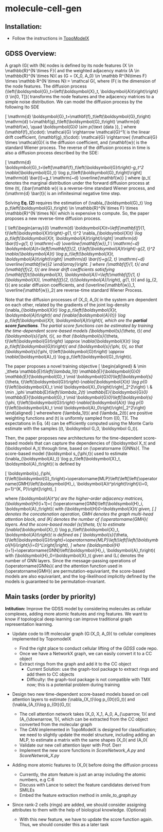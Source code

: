 # molecule-cell-gen

## Installation:
- Follow the instructions in [TopoModelX](https://github.com/pyt-team/TopoModelX/tree/main)

## GDSS Overview:
A graph \(G\( with \(N\( nodes is defined by its node features \(X \in \mathbb{R}^{N \times F}\( and the weighted adjacency matrix \(A \in \mathbb{R}^{N \times N}\( as \(G = (X_0, A_0) \in \mathbb R^{N\times F} \times \mathbb R^{N \times N}:= \mathcal G\(, where \(F\( is the dimension of the node features. The diffusion process \(\left\{\boldsymbol{G}_t=\left(\boldsymbol{X}_t, \boldsymbol{A}_t\right)\right\}_{t \in[0, T]}\( transforms the node features and the adjacency matrices to a simple noise distribution. We can model the diffusion process by the following Ito SDE

\[
\mathrm{d} \boldsymbol{G}_t=\mathbf{f}_t\left(\boldsymbol{G}_t\right) \mathrm{d} t+\mathbf{g}_t\left(\boldsymbol{G}_t\right) \mathrm{d} \mathbf{w}, \quad \boldsymbol{G}_0 \sim p_{\text {data }},
\]
where \(\mathbf{f}_t(\cdot): \mathcal{G} \rightarrow \mathcal{G}^1\( is the linear drift coefficient, \(\mathbf{g}_t(\cdot): \mathcal{G} \rightarrow\( \(\mathcal{G} \times \mathcal{G}\( is the diffusion coefficient, and \(\mathbf{w}\( is the standard Wiener process. The reverse of the diffusion process in time is also a diffusion process described by the SDE:

\[
\mathrm{d} \boldsymbol{G}_t=\left[\mathbf{f}_t\left(\boldsymbol{G}_t\right)-g_t^2 \nabla_{\boldsymbol{G}_t} \log p_t\left(\boldsymbol{G}_t\right)\right] \mathrm{d} \bar{t}+g_t \mathrm{~d} \overline{\mathbf{w}}
\]
where \(p_t\( denotes the marginal  distribution under the forward diffusion process at time \(t\(, \(\bar{\mathbb w}\( is a reverse-time standard Wiener process, and \(\mathrm{d} \bar{t}\( is an infinitesimal negative time step. 

Solving __Eq. (2)__ requires the estimation of \(\nabla_{\boldsymbol{G}_t} \log p_t\left(\boldsymbol{G}_t\right) \in \mathbb{R}^{N \times F} \times \mathbb{R}^{N \times N}\( which is expensive to compute. So, the paper proposes a new reverse-time diffusion process.

\[
\left\{\begin{array}{l}
\mathrm{d} \boldsymbol{X}_t=\left[\mathbf{f}_{1, t}\left(\boldsymbol{X}_t\right)-g_{1, t}^2 \nabla_{\boldsymbol{X}_t} \log p_t\left(\boldsymbol{X}_t, \boldsymbol{A}_t\right)\right] \mathrm{d} \bar{t}+g_{1, t} \mathrm{~d} \overline{\mathbf{w}}_1 \\
\mathrm{~d} \boldsymbol{A}_t=\left[\mathbf{f}_{2, t}\left(\boldsymbol{A}_t\right)-g_{2, t}^2 \nabla_{\boldsymbol{A}_t} \log p_t\left(\boldsymbol{X}_t, \boldsymbol{A}_t\right)\right] \mathrm{d} \bar{t}+g_{2, t} \mathrm{~d} \overline{\mathbf{w}}_2
\end{array}\right.
\]
where \(\mathbf{f}_{1, t}\( and \(\mathbf{f}_{2, t}\( are linear drift coefficients satisfying \(\mathbf{f}_t(\boldsymbol{X}, \boldsymbol{A})=\left(\mathbf{f}_{1, t}(\boldsymbol{X}), \mathbf{f}_{2, t}(\boldsymbol{A})\right), g_{1, t}\( and \(g_{2, t}\( are scalar diffusion coefficients, and \(\overline{\mathbf{w}}_1, \overline{\mathbf{w}}_2\( are reverse-time standard Wiener Process. 

Note that the diffusion processes of \(X_0, A_0\( in the system are dependent on each other, related by the gradients of the joint log-density \(\nabla_{\boldsymbol{X}_t} \log p_t\left(\boldsymbol{X}_t, \boldsymbol{A}_t\right)\( and \(\nabla_{\boldsymbol{A}_{t}} \log p_t\left(\boldsymbol{X}_t, \boldsymbol{A}_t\right)\(, which are the __partial score functions__. The partial score functions can be estimated by training the time-dependent score-based models \(\boldsymbol{s}_{\theta, t}\( and \(\boldsymbol{s}_{\phi, t}\(, so that \(\boldsymbol{s}_{\theta, t}\left(\boldsymbol{G}_t\right) \approx \nabla_{\boldsymbol{X}_t} \log p_t\left(\boldsymbol{G}_t\right)\( and \(\boldsymbol{s}_{\phi, t}\(, so that \(\boldsymbol{s}_{\phi, t}\left(\boldsymbol{G}_t\right) \approx \nabla_{\boldsymbol{A}_t} \log p_t\left(\boldsymbol{G}_t\right)\(.

The paper proposes a novel training objective 
\[
\begin{aligned}
& \min _\theta \mathbb{E}_t\left\{\lambda_1(t) \mathbb{E}_{\boldsymbol{G}_0} \mathbb{E}_{\boldsymbol{G}_t \mid \boldsymbol{G}_0}\left\|\boldsymbol{s}_{\theta, t}\left(\boldsymbol{G}_t\right)-\nabla_{\boldsymbol{X}_t} \log p_{0 t}\left(\boldsymbol{X}_t \mid \boldsymbol{X}_0\right)\right\|_2^2\right\} \\
& \min _\phi \mathbb{E}_t\left\{\lambda_2(t) \mathbb{E}_{\boldsymbol{G}_0} \mathbb{E}_{\boldsymbol{G}_t \mid \boldsymbol{G}_0}\left\|\boldsymbol{s}_{\phi, t}\left(\boldsymbol{G}_t\right)-\nabla_{\boldsymbol{A}_t} \log p_{0 t}\left(\boldsymbol{A}_t \mid \boldsymbol{A}_0\right)\right\|_2^2\right\}
\end{aligned}
\]
wherewhere \(\lambda_1(t)\( and \(\lambda_2(t)\( are positive weighting functions and \(t\( is uniformly sampled from \([0, T]\(.  The expectations in Eq. (4) can be efficiently computed using the Monte Carlo estimate with the samples \((t, \boldsymbol G_0, \boldsymbol G_t)\(. 

Then, the paper proposes new architectures for the time-dependent score-based models that can capture the dependencies of \(\boldsymbol X_t\( and \(\boldsymbol A_t\( through time, based on \(\operatorname {GNNs}\(. The score-based model \(\boldsymbol s_{\phi,t}\( used to estimate \(\nabla_{\boldsymbol{A}_t} \log p_t\left(\boldsymbol{X}_t, \boldsymbol{A}_t\right)\( is defined by 

\[
\boldsymbol{s}_{\phi, t}\left(\boldsymbol{G}_t\right)=\operatorname{MLP}\left(\left[\left\{\operatorname{GMH}\left(\boldsymbol{H}_i, \boldsymbol{A}_t^p\right)\right\}_{i=0, p=1}^{K, P}\right]\right),
\]

where \(\boldsymbol{A}_t^p\( are the higher-order adjacency matrices, \(\boldsymbol{H}_{i+1}=\( \(\operatorname{GNN}\left(\boldsymbol{H}_i, \boldsymbol{A}_t\right)\( with \(\boldsymbol{H}_0=\boldsymbol{X}_t\( given, [.] denotes the concatenation operation, GMH denotes the graph multi-head attention block, and \(K\( denotes the number of \(\operatorname{GMH}\( layers. And the score-based model \(s_{\theta, t}\( to estimate \(\nabla_{\boldsymbol{X}_t} \log p_t\left(\boldsymbol{X}_t, \boldsymbol{A}_t\right)\( is defined as 
\[
\boldsymbol{s}_{\theta, t}\left(\boldsymbol{G}_t\right)=\operatorname{MLP}\left(\left[\left\{\boldsymbol{H}_i\right\}_{i=0}^L\right]\right),
\]
where \(\boldsymbol{H}_{i+1}=\operatorname{GNN}\left(\boldsymbol{H}_i, \boldsymbol{A}_t\right)\( with \(\boldsymbol{H}_0=\boldsymbol{X}_t\( given and \(L\( denotes the number of GNN layers. Since the message-passing operations of \(\operatorname{GNNs}\( and the attention function used in \(\operatorname{GMH}\( are permutation-equivariant, the score-based models are also equivariant, and the log-likelihood implicitly defined by the models is guaranteed to be permutation-invariant.


## Main tasks (order by priority)

__Intitution:__ Improve the GDSS model by considering molecules as cellular complexes, adding more atomic features and ring features. We want to know if topological deep learning can improve traditional graph representation learning. 

- Update code to lift molecular graph \(G:(X_0, A_0)\( to cellular complexes implemented by TopomodelX
    - Find the right place to conduct cellular lifting of the _GDSS_ code repo.
    -  Once we have a NetworkX graph, we can easily convert it to a CC object
    - Extract rings from the graph and add it to the CC object
        - Current Solution: use the graph-tool package to extract rings and add them to CC objects
        - Difficulty: the graph-tool package is not compatible with TMX now; this is a potential problem during training 

- Design two new time-dependent score-based models based on cell attention layers to estimate \(\nabla_{X_t}\log p_{0t}(G_t)\( and \(\nabla_{A_t}\log p_{0t}(G_t)\(
    - The cell attention network takes \(X_0, X_1, A_0, A_{\uparrow, 1}\( and \(A_{\downarrow, 1}\(, which can be extracted from the CC object converted from the molecular graph
    - The _CAN_ implemented in TopoModelX is designed for classification; we need to slightly update the model structure, including adding an MLP, to estimate a matrix with the same shapes \(X_0\( and \(A_0\(
    - Validate our new cell attention layer with Prof. Derr
    - Implement the new score functions in _ScoreNetwork_A.py_ and _ScoreNetwrok_X.py_


- Adding more atomic features to \(X_0\( before doing the diffusion process
    - Currently, the atom feature is just an array including the atomic numbers, e.g C:6 
    - Discuss with Lance to select the feature candidates derived from SMILEs
    - Embed the feature extraction method in _smile_to_graph.py_

- Since rank-2 cells (rings) are added, we should consider assigning attributes to them with the help of biological knowledge. (Optional)
    - With this new feature, we have to update the score function again. Thus, we should consider this as a later task


